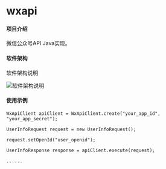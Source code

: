 # wxapi

#### 项目介绍
微信公众号API Java实现。

#### 软件架构
软件架构说明

![软件架构说明](https://images.gitee.com/uploads/images/2018/1028/233148_897fe1d5_1595980.png "architecture.png")

#### 使用示例

`WxApiClient apiClient = WxApiClient.create("your_app_id", "your_app_secret");`

`UserInfoRequest request = new UserInfoRequest();`

`request.setOpenId("user_openid");`

`UserInfoResponse response = apiClient.execute(request);`

`......`


